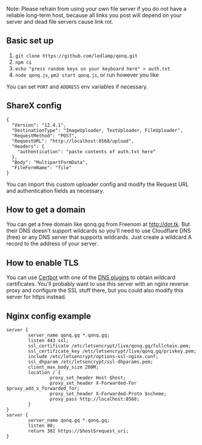 Note: Please refrain from using your own file server if you do not have a reliable long-term host, because all links you post will depend on your server and dead file servers cause link rot.

## Basic set up
1. `git clone https://github.com/ledlamp/qonq.git`
2. `npm ci`
3. `echo "press random keys on your keyboard here" > auth.txt`
4. `node qonq.js`, `pm2 start qonq.js`, or run however you like

You can set `PORT` and `ADDRESS` env variables if necessary.

## ShareX config
```
{
  "Version": "12.4.1",
  "DestinationType": "ImageUploader, TextUploader, FileUploader",
  "RequestMethod": "POST",
  "RequestURL": "http://localhost:8568/upload",
  "Headers": {
    "authentication": "paste contents of auth.txt here"
  },
  "Body": "MultipartFormData",
  "FileFormName": "file"
}
```
You can import this custom uploader config and modify the Request URL and authentication fields as necessary.

## How to get a domain
You can get a free domain like qonq.gq from Freenom at http://dot.tk. But their DNS doesn't support wildcards so you'll need to use Cloudflare DNS (free) or any DNS server that supports wildcards.
Just create a wildcard A record to the address of your server.

## How to enable TLS
You can use [Certbot](https://certbot.eff.org/) with one of the [DNS plugins](https://certbot.eff.org/docs/using.html#dns-plugins) to obtain wildcard certificates. You'll probably want to use this server with an nginx reverse proxy and configure the SSL stuff there, but you could also modify this server for https instead.

## Nginx config example
```
server {
        server_name qonq.gq *.qonq.gq;
        listen 443 ssl;
        ssl_certificate /etc/letsencrypt/live/qonq.gq/fullchain.pem;
        ssl_certificate_key /etc/letsencrypt/live/qonq.gq/privkey.pem;
        include /etc/letsencrypt/options-ssl-nginx.conf;
        ssl_dhparam /etc/letsencrypt/ssl-dhparams.pem;
        client_max_body_size 200M;
        location / {
                proxy_set_header Host $host;
                proxy_set_header X-Forwarded-For $proxy_add_x_forwarded_for;
                proxy_set_header X-Forwarded-Proto $scheme;
                proxy_pass http://localhost:8568;
        }
}
server {
        server_name qonq.gq *.qonq.gq;
        listen 80;
        return 302 https://$host$request_uri;
}
```
